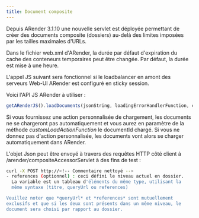 ```yaml
---
title: Document composite
---
```


Depuis ARender 3.1.10 une nouvelle servlet est déployée permettant de
créer des documents composite (dossiers) au-delà des limites imposées
par les tailles maximales d'URLs.

Dans le fichier web.xml d'ARender, la durée par défaut d'expiration du
cache des conteneurs temporaires peut être changée. Par défaut, la durée
est mise à une heure.

L'appel JS suivant sera fonctionnel si le loadbalancer en amont des serveurs Web-UI ARender est configuré en sticky session.

Voici l'API JS ARender à utiliser :

``` javascript
getARenderJS().loadDocuments(jsonString, loadingErrorHandlerFunction, customLoadActionFunction);
```

Si vous fournissez une action personnalisée de chargement, les documents
ne se chargeront pas automatiquement et vous aurez en paramètre de la
méthode *customLoadActionFunction* le documentId chargé. Si vous ne
donnez pas d'action personnalisée, les documents vont alors se charger
automatiquement dans ARender.

L'objet Json peut être envoyé à travers des requêtes HTTP côté client à
/arender/compositeAccessorServlet à des fins de test :

``` bash
curl -X POST http://<!-- Commentaire nettoyé -->
- references (optionnel) : ceci défini le niveau actuel en dossier.
  La variable est un tableau d'éléments du même type, utilisant la
  même syntaxe (titre, queryUrl ou references)

Veuillez noter que *queryUrl* et *references* sont mutuellement
exclusifs et que si les deux sont présents dans un même niveau, le
document sera choisi par rapport au dossier.
